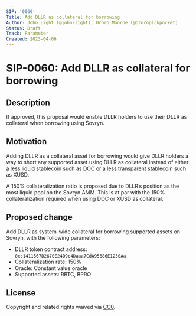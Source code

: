 ```yaml
---
SIP: '0060'
Title: Add DLLR as collateral for borrowing
Author: John Light (@john-light), Ororo Monroe (@ororopickpocket)
Status: Draft
Track: Parameter
Created: 2023-04-06
---
```


# SIP-0060: Add DLLR as collateral for borrowing

## Description

If approved, this proposal would enable DLLR holders to use their DLLR as collateral when borrowing using Sovryn.

## Motivation

Adding DLLR as a collateral asset for borrowing would give DLLR holders a way to short any supported asset using DLLR as collateral instead of either a less liquid stablecoin such as DOC or a less transparent stablecoin such as XUSD.

A 150% collateralization ratio is proposed due to DLLR’s position as the most liquid pool on the Sovryn AMM. This is at par with the 150% collateralization required when using DOC or XUSD as collateral.

## Proposed change

Add DLLR as system-wide collateral for borrowing supported assets on Sovryn, with the following parameters:
- DLLR token contract address: `0xc1411567D2670E24D9c4Daaa7CdA95686E1250Aa`  
- Collateralization rate: 150%  
- Oracle: Constant value oracle  
- Supported assets: RBTC, BPRO

## License
Copyright and related rights waived via [CC0](https://creativecommons.org/publicdomain/zero/1.0/).
